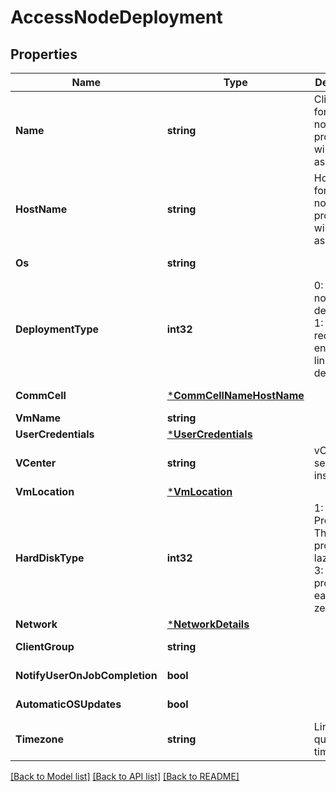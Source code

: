 # AccessNodeDeployment

## Properties
Name | Type | Description | Notes
------------ | ------------- | ------------- | -------------
**Name** | **string** | Client name for vm, if not provided it will be same as vmName | [optional] [default to null]
**HostName** | **string** | Host name for vm, if not provided it will be same as vmName | [optional] [default to null]
**Os** | **string** |  | [optional] [default to null]
**DeploymentType** | **int32** | 0: Access node deployment, 1: File recovery enabler for linux deployment | [optional] [default to DEPLOYMENT_TYPE.0_]
**CommCell** | [***CommCellNameHostName**](CommCellNameHostName.md) |  | [optional] [default to null]
**VmName** | **string** |  | [default to null]
**UserCredentials** | [***UserCredentials**](userCredentials.md) |  | [default to null]
**VCenter** | **string** | vCenter server instance | [default to null]
**VmLocation** | [***VmLocation**](vmLocation.md) |  | [default to null]
**HardDiskType** | **int32** | 1: Thin Provision, 2: Thick provision lazy zeroed, 3: Thick provision eager zeroed | [optional] [default to HARD_DISK_TYPE.2_]
**Network** | [***NetworkDetails**](NetworkDetails.md) |  | [default to null]
**ClientGroup** | **string** |  | [optional] [default to null]
**NotifyUserOnJobCompletion** | **bool** |  | [optional] [default to false]
**AutomaticOSUpdates** | **bool** |  | [optional] [default to false]
**Timezone** | **string** | Linux OS qualified timezones | [optional] [default to America/New_York]

[[Back to Model list]](../README.md#documentation-for-models) [[Back to API list]](../README.md#documentation-for-api-endpoints) [[Back to README]](../README.md)

